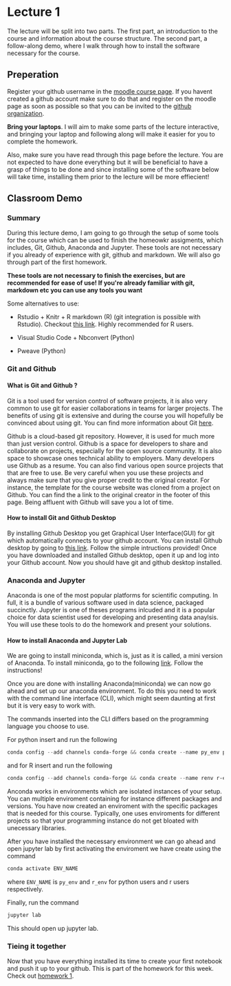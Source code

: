 # Lecture 1

The lecture will be split into two parts. The first part, an introduction to the
course and information about the course structure. The second part, a
follow-along demo, where I walk through how to install the software necessary for
the course. 

## Preperation
Register your github username in the [moodle course page](https://kurser.math.su.se/course/view.php?id=1333). If you havent
created a github account make sure to do that and register on the moodle page
as soon as possible so that you can be invited to the [github organization](https://github.com/mt4007-ht23/). 

**Bring your laptops**. I will aim to make some parts of the lecture interactive, and bringing
your laptop and following along will make it easier for you to complete the
homework.

Also, make sure you have read through this page before the lecture. You are not
expected to have done everything but it will be beneficial to have a grasp of
things to be done and since installing some of the software below will take
time, installing them prior to the lecture will be more effiecient!

## Classroom Demo
### Summary
During this lecture demo, I am going to go through the setup of some tools for the
course which can be used to finish the homeowkr assigments, which includes, Git, Github, Anaconda and Jupyter. These tools are not necessary
if you already of experience with git, github and markdown. We will also go through part
of the first homework. 

**These tools are not necessary to finish the exercises,
but are recommended for ease of use! If you're already familiar with git,
markdown etc you can use any tools you want**

Some alternatives to use:
- Rstudio + Knitr + R markdown (R) (git integration is possible with Rstudio).
  Checkout [this link](https://mt4007-ht22.github.io/class_instructions/day1.html). Highly recommended for R users.

- Visual Studio Code + Nbconvert (Python)
- Pweave (Python)

### Git and Github
#### What is Git and Github ?
Git is a tool used for version control of software projects, it is also very common to use git for easier collaborations in teams for larger projects.
The benefits of using git is extensive and during the course you will hopefully be convinced about using git. You can find more information about Git [here](https://en.wikipedia.org/wiki/Git).

Github is a cloud-based git repository. However, it is used for much more than just version control. 
Github is a space for developers to share and collaborate on projects, especially for the open source community. It is also space to
showcase ones technical ability to employers. Many developers use Github as
a resume. You can also find various open source
projects that that are free to use. Be very careful
when you use these projects and always make sure that you give proper credit to the original
creator. For instance, the template for the course website was cloned from a project on Github. You can find
the a link to the original creator in the footer of this page. Being affluent
with Github will save you a lot of time. 

#### How to install Git and Github Desktop 

By installing Github Desktop you get Graphical User Interface(GUI) for git which
automatically connects to your github account. You can install Github desktop by
going to [this link](https://desktop.github.com/). Follow the simple
intructions provided! Once you have downloaded and installed Github desktop, open it up and log
into your Github account. Now you should have git and github desktop installed.

### Anaconda and Jupyter
Anaconda is one of the most popular platforms for scientific computing. In full, it is a
bundle of various software used in data science, packaged succinctly. Jupyter 
is one of theses programs inlcuded and it is a popular choice for data scientist used for 
developing and presenting data anaylsis. You will use these tools to do the
homework and present your solutions.

#### How to install Anaconda and Jupyter Lab
We are going to install miniconda, which is, just as it is called, a mini version of Anaconda. To
install miniconda, go to the following [link](https://docs.conda.io/projects/miniconda/en/latest/). Follow the instructions! 

Once you are done with installing Anaconda(miniconda) we can now go ahead and set up our
anaconda environment. To do this you need to work with the command line interface (CLI),
which might seem daunting at first but it is very easy to work with.

The commands inserted into the CLI differs based on the
programming language you choose to use.

For python insert and run the following
```powershell
conda config --add channels conda-forge && conda create --name py_env pandas numpy matplotlib jupyterlab -y
```
and for R insert and run the following
```powershell
conda config --add channels conda-forge && conda create --name renv r-essentials r-base=4.1.3 -y
```
Anconda works in environments which are isolated instances of your
setup. You can multiple enviroment containing for instance
different packages and versions. You have now created an enviroment with
the specific packages that is needed for this course. Typically, one uses
enviroments for different projects so that your programming instance do not
get bloated with unecessary libraries.

After you have installed the necessary environment we can go ahead and open
jupyter lab by first activating the enviroment we have create using the command
```powershell
conda activate ENV_NAME
```
where `ENV_NAME` is `py_env` and `r_env` for python users and r users
respectively.

Finally, run the command
```powershell
jupyter lab
```
This should open up jupyter lab.

### Tieing it together
Now that you have everything installed its time to create your first notebook
and push it up to your github. This is part of the homework for this week. Check out
[homework 1](/homework/1).
